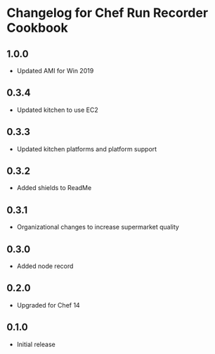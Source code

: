 # Changelog for Chef Run Recorder Cookbook

## 1.0.0

* Updated AMI for Win 2019

## 0.3.4

* Updated kitchen to use EC2

## 0.3.3

* Updated kitchen platforms and platform support

## 0.3.2

* Added shields to ReadMe

## 0.3.1

* Organizational changes to increase supermarket quality

## 0.3.0

* Added node record

## 0.2.0

* Upgraded for Chef 14

## 0.1.0

* Initial release
